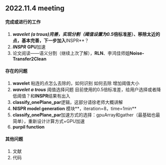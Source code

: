 ## 2022.11.4 meeting

#### **完成或进行的工作**

1. ***wavelet (a trous)***完善，实现分割（阈值设置为**0.5**倍标准差）、移除太近的点，基本完善，下一步加入**INSPR**？
2. ***INSPR*** **GPU**加速
3. 论文阅读——语义分割（继续上次了解），**RLN**、李鸿佳师姐**Noise-Transfer2Clean**

#### **存在的问题**

1. **wavelet** 粘连的点怎么去除的，如何识别 如何去除  增加阈值大小
2. ***wavelet  a trous*** 阈值选择问题  目前使用的0.5倍标准差，给用户选择或者降低阈值？和**INSPR**结果有出入
3. **classify_onePlane_par**逻辑，这部分请徐老师大概讲解
4. **NISPR model generation** 模块**，iteration=8，time=1min**
5. **classify_onePlane_par**加速方式的选择：gpuArray和gather（最基础也最简单），重新设计计算方式+GPU加速
6. **purpil function** 

#### 其他问题

1. 文献
2. 代码

